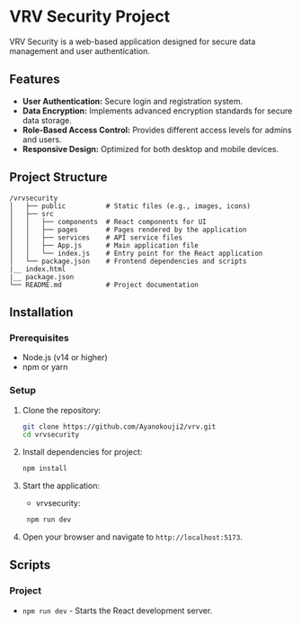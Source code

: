 
# VRV Security Project

VRV Security is a web-based application designed for secure data management and user authentication.

## Features

- **User Authentication:** Secure login and registration system.
- **Data Encryption:** Implements advanced encryption standards for secure data storage.
- **Role-Based Access Control:** Provides different access levels for admins and users.
- **Responsive Design:** Optimized for both desktop and mobile devices.

## Project Structure

```
/vrvsecurity
│   ├── public          # Static files (e.g., images, icons)
│   ├── src
│   │   ├── components  # React components for UI
│   │   ├── pages       # Pages rendered by the application
│   │   ├── services    # API service files
│   │   ├── App.js      # Main application file
│   │   └── index.js    # Entry point for the React application
│   └── package.json    # Frontend dependencies and scripts
|__ index.html
|__ package.json
└── README.md           # Project documentation
```

## Installation

### Prerequisites

- Node.js (v14 or higher)
- npm or yarn

### Setup

1. Clone the repository:

   ```bash
   git clone https://github.com/Ayanokouji2/vrv.git
   cd vrvsecurity
   ```

2. Install dependencies for project:

   ```bash
   npm install
   ```


4. Start the application:

   - vrvsecurity:
    ```bash
     npm run dev
     ```

5. Open your browser and navigate to `http://localhost:5173`.

## Scripts


### Project

- `npm run dev` - Starts the React development server.
